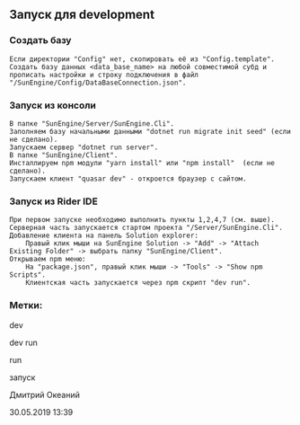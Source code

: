 ## Запуск для development

### Создать базу

    Если директории "Config" нет, скопировать её из "Config.template".
    Создать базу данных <data_base_name> на любой совместимой субд и прописать настройки и строку подключения в файл "/SunEngine/Config/DataBaseConnection.json".

### Запуск из консоли

    В папке "SunEngine/Server/SunEngine.Cli".
    Заполняем базу начальными данными "dotnet run migrate init seed" (если не сделано).
    Запускаем сервер "dotnet run server".
    В папке "SunEngine/Client".
    Инсталлируем npm модули "yarn install" или "npm install"  (если не сделано).
    Запускаем клиент "quasar dev" - откроется браузер с сайтом.

### Запуск из Rider IDE 

    При первом запуске необходимо выполнить пункты 1,2,4,7 (см. выше).
    Серверная часть запускается стартом проекта "/Server/SunEngine.Cli".
    Добавление клиента на панель Solution explorer: 
        Правый клик мыши на SunEngine Solution -> "Add" -> "Attach Existing Folder" -> выбрать папку "SunEngine/Client".
    Открываем npm меню:
        На "package.json", правый клик мыши -> "Tools" -> "Show npm Scripts".
        Клиентская часть запускается через npm скрипт "dev run".

### Метки:

dev

dev run

run

запуск


Дмитрий Океаний

30.05.2019 13:39
